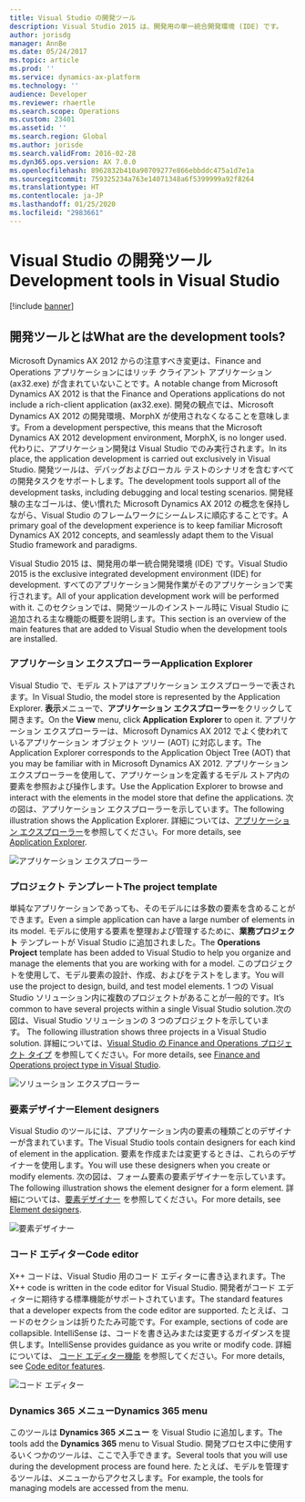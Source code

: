 ```yaml
---
title: Visual Studio の開発ツール
description: Visual Studio 2015 は、開発用の単一統合開発環境 (IDE) です。
author: jorisdg
manager: AnnBe
ms.date: 05/24/2017
ms.topic: article
ms.prod: ''
ms.service: dynamics-ax-platform
ms.technology: ''
audience: Developer
ms.reviewer: rhaertle
ms.search.scope: Operations
ms.custom: 23401
ms.assetid: ''
ms.search.region: Global
ms.author: jorisde
ms.search.validFrom: 2016-02-28
ms.dyn365.ops.version: AX 7.0.0
ms.openlocfilehash: 8962832b410a90709277e866ebbddc475a1d7e1a
ms.sourcegitcommit: 759325234a763e14071348a6f5399999a92f8264
ms.translationtype: HT
ms.contentlocale: ja-JP
ms.lasthandoff: 01/25/2020
ms.locfileid: "2983661"
---
```

# <a name="development-tools-in-visual-studio"></a><span data-ttu-id="5978d-103">Visual Studio の開発ツール</span><span class="sxs-lookup"><span data-stu-id="5978d-103">Development tools in Visual Studio</span></span>

[!include [banner](../includes/banner.md)]

## <a name="what-are-the-development-tools"></a><span data-ttu-id="5978d-104">開発ツールとは</span><span class="sxs-lookup"><span data-stu-id="5978d-104">What are the development tools?</span></span>
<span data-ttu-id="5978d-105">Microsoft Dynamics AX 2012 からの注意すべき変更は、Finance and Operations アプリケーションにはリッチ クライアント アプリケーション (ax32.exe) が含まれていないことです。</span><span class="sxs-lookup"><span data-stu-id="5978d-105">A notable change from Microsoft Dynamics AX 2012 is that the Finance and Operations applications do not include a rich-client application (ax32.exe).</span></span> <span data-ttu-id="5978d-106">開発の観点では、Microsoft Dynamics AX 2012 の開発環境、MorphX が使用されなくなることを意味します。</span><span class="sxs-lookup"><span data-stu-id="5978d-106">From a development perspective, this means that the Microsoft Dynamics AX 2012 development environment, MorphX, is no longer used.</span></span> <span data-ttu-id="5978d-107">代わりに、アプリケーション開発は Visual Studio でのみ実行されます。</span><span class="sxs-lookup"><span data-stu-id="5978d-107">In its place, the application development is carried out exclusively in Visual Studio.</span></span> <span data-ttu-id="5978d-108">開発ツールは、デバッグおよびローカル テストのシナリオを含むすべての開発タスクをサポートします。</span><span class="sxs-lookup"><span data-stu-id="5978d-108">The development tools support all of the development tasks, including debugging and local testing scenarios.</span></span> <span data-ttu-id="5978d-109">開発経験の主なゴールは、使い慣れた Microsoft Dynamics AX 2012 の概念を保持しながら、Visual Studio のフレームワークにシームレスに順応することです。</span><span class="sxs-lookup"><span data-stu-id="5978d-109">A primary goal of the development experience is to keep familiar Microsoft Dynamics AX 2012 concepts, and seamlessly adapt them to the Visual Studio framework and paradigms.</span></span>

<span data-ttu-id="5978d-110">Visual Studio 2015 は、開発用の単一統合開発環境 (IDE) です。</span><span class="sxs-lookup"><span data-stu-id="5978d-110">Visual Studio 2015 is the exclusive integrated development environment (IDE) for development.</span></span> <span data-ttu-id="5978d-111">すべてのアプリケーション開発作業がそのアプリケーションで実行されます。</span><span class="sxs-lookup"><span data-stu-id="5978d-111">All of your application development work will be performed with it.</span></span> <span data-ttu-id="5978d-112">このセクションでは、開発ツールのインストール時に Visual Studio に追加される主な機能の概要を説明します。</span><span class="sxs-lookup"><span data-stu-id="5978d-112">This section is an overview of the main features that are added to Visual Studio when the development tools are installed.</span></span>

### <a name="application-explorer"></a><span data-ttu-id="5978d-113">アプリケーション エクスプローラー</span><span class="sxs-lookup"><span data-stu-id="5978d-113">Application Explorer</span></span>
<span data-ttu-id="5978d-114">Visual Studio で、モデル ストアはアプリケーション エクスプローラーで表されます。</span><span class="sxs-lookup"><span data-stu-id="5978d-114">In Visual Studio, the model store is represented by the Application Explorer.</span></span> <span data-ttu-id="5978d-115">**表示**メニューで、**アプリケーション** **エクスプローラー**をクリックして開きます。</span><span class="sxs-lookup"><span data-stu-id="5978d-115">On the **View** menu, click **Application** **Explorer** to open it.</span></span> <span data-ttu-id="5978d-116">アプリケーション エクスプローラーは、Microsoft Dynamics AX 2012 でよく使われているアプリケーション オブジェクト ツリー (AOT) に対応します。</span><span class="sxs-lookup"><span data-stu-id="5978d-116">The Application Explorer corresponds to the Application Object Tree (AOT) that you may be familiar with in Microsoft Dynamics AX 2012.</span></span> <span data-ttu-id="5978d-117">アプリケーション エクスプローラーを使用して、アプリケーションを定義するモデル ストア内の要素を参照および操作します。</span><span class="sxs-lookup"><span data-stu-id="5978d-117">Use the Application Explorer to browse and interact with the elements in the model store that define the applications.</span></span> <span data-ttu-id="5978d-118">次の図は、アプリケーション エクスプローラーを示しています。</span><span class="sxs-lookup"><span data-stu-id="5978d-118">The following illustration shows the Application Explorer.</span></span> <span data-ttu-id="5978d-119">詳細については、[アプリケーション エクスプローラー](application-explorer.md)を参照してください。</span><span class="sxs-lookup"><span data-stu-id="5978d-119">For more details, see [Application Explorer](application-explorer.md).</span></span>

![アプリケーション エクスプローラー](media/1_devotoolsconcept.png)

### <a name="the-project-template"></a><span data-ttu-id="5978d-121">プロジェクト テンプレート</span><span class="sxs-lookup"><span data-stu-id="5978d-121">The project template</span></span>
<span data-ttu-id="5978d-122">単純なアプリケーションであっても、そのモデルには多数の要素を含めることができます。</span><span class="sxs-lookup"><span data-stu-id="5978d-122">Even a simple application can have a large number of elements in its model.</span></span> <span data-ttu-id="5978d-123">モデルに使用する要素を整理および管理するために、**業務プロジェクト** テンプレートが Visual Studio に追加されました。</span><span class="sxs-lookup"><span data-stu-id="5978d-123">The **Operations Project** template has been added to Visual Studio to help you organize and manage the elements that you are working with for a model.</span></span> <span data-ttu-id="5978d-124">このプロジェクトを使用して、モデル要素の設計、作成、およびをテストをします。</span><span class="sxs-lookup"><span data-stu-id="5978d-124">You will use the project to design, build, and test model elements.</span></span> <span data-ttu-id="5978d-125">1 つの Visual Studio ソリューション内に複数のプロジェクトがあることが一般的です。</span><span class="sxs-lookup"><span data-stu-id="5978d-125">It’s common to have several projects within a single Visual Studio solution.</span></span><span data-ttu-id="5978d-126">次の図は、Visual Studio ソリューションの 3 つのプロジェクトを示しています。</span><span class="sxs-lookup"><span data-stu-id="5978d-126"> The following illustration shows three projects in a Visual Studio solution.</span></span> <span data-ttu-id="5978d-127">詳細については、[Visual Studio の Finance and Operations プロジェクト タイプ](projects.md) を参照してください。</span><span class="sxs-lookup"><span data-stu-id="5978d-127">For more details, see [Finance and Operations project type in Visual Studio](projects.md).</span></span>

![ソリューション エクスプローラー](media/2_devotoolsconcept.png)

### <a name="element-designers"></a><span data-ttu-id="5978d-129">要素デザイナー</span><span class="sxs-lookup"><span data-stu-id="5978d-129">Element designers</span></span>
<span data-ttu-id="5978d-130">Visual Studio のツールには、アプリケーション内の要素の種類ごとのデザイナーが含まれています。</span><span class="sxs-lookup"><span data-stu-id="5978d-130">The Visual Studio tools contain designers for each kind of element in the application.</span></span> <span data-ttu-id="5978d-131">要素を作成または変更するときは、これらのデザイナーを使用します。</span><span class="sxs-lookup"><span data-stu-id="5978d-131">You will use these designers when you create or modify elements.</span></span> <span data-ttu-id="5978d-132">次の図は、フォーム要素の要素デザイナーを示しています。</span><span class="sxs-lookup"><span data-stu-id="5978d-132">The following illustration shows the element designer for a form element.</span></span> <span data-ttu-id="5978d-133">詳細については、[要素デザイナー](element-designers.md) を参照してください。</span><span class="sxs-lookup"><span data-stu-id="5978d-133">For more details, see [Element designers](element-designers.md).</span></span>

![要素デザイナー](media/3_devotoolsconcept.png)

### <a name="code-editor"></a><span data-ttu-id="5978d-135">コード エディター</span><span class="sxs-lookup"><span data-stu-id="5978d-135">Code editor</span></span>
<span data-ttu-id="5978d-136">X++ コードは、Visual Studio 用のコード エディターに書き込まれます。</span><span class="sxs-lookup"><span data-stu-id="5978d-136">The X++ code is written in the code editor for Visual Studio.</span></span> <span data-ttu-id="5978d-137">開発者がコード エディターに期待する標準機能がサポートされています。</span><span class="sxs-lookup"><span data-stu-id="5978d-137">The standard features that a developer expects from the code editor are supported.</span></span> <span data-ttu-id="5978d-138">たとえば、コードのセクションは折りたたみ可能です。</span><span class="sxs-lookup"><span data-stu-id="5978d-138">For example, sections of code are collapsible.</span></span> <span data-ttu-id="5978d-139">IntelliSense は、コードを書き込みまたは変更するガイダンスを提供します。</span><span class="sxs-lookup"><span data-stu-id="5978d-139">IntelliSense provides guidance as you write or modify code.</span></span> <span data-ttu-id="5978d-140">詳細については、 [コード エディター機能](code-editor.md) を参照してください。</span><span class="sxs-lookup"><span data-stu-id="5978d-140">For more details, see [Code editor features](code-editor.md).</span></span>

![コード エディター](media/4_devotoolsconcept.png)

### <a name="dynamics-365-menu"></a><span data-ttu-id="5978d-142">Dynamics 365 メニュー</span><span class="sxs-lookup"><span data-stu-id="5978d-142">Dynamics 365 menu</span></span>
<span data-ttu-id="5978d-143">このツールは **Dynamics 365 メニュー** を Visual Studio に追加します。</span><span class="sxs-lookup"><span data-stu-id="5978d-143">The tools add the **Dynamics 365** menu to Visual Studio.</span></span> <span data-ttu-id="5978d-144">開発プロセス中に使用するいくつかのツールは、ここで入手できます。</span><span class="sxs-lookup"><span data-stu-id="5978d-144">Several tools that you will use during the development process are found here.</span></span> <span data-ttu-id="5978d-145">たとえば、モデルを管理するツールは、メニューからアクセスします。</span><span class="sxs-lookup"><span data-stu-id="5978d-145">For example, the tools for managing models are accessed from the menu.</span></span>

